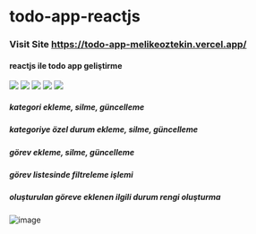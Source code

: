 # todo-app-reactjs
### Visit Site https://todo-app-melikeoztekin.vercel.app/
#### reactjs ile todo app geliştirme
<img src="https://img.shields.io/badge/HTML5-FC4011?style=for-the-badge&logo=html5&logoColor=white" /> <img src="https://img.shields.io/badge/CSS3-5A8AB9?style=for-the-badge&logo=css3&logoColor=white" /> <img src="https://img.shields.io/badge/React-Bootstrap-8A12FC?style=for-the-badge&logo=reactbootstrap&logoColor=white"/> <img src="https://img.shields.io/badge/JavaScript-F3D91B?style=for-the-badge&logo=javascript&logoColor=white" /> <img src="https://img.shields.io/badge/React-09D2F6?style=for-the-badge&logo=react&logoColor=white"/>
##### kategori ekleme, silme, güncelleme
##### kategoriye özel durum ekleme, silme, güncelleme
##### görev ekleme, silme, güncelleme
##### görev listesinde filtreleme işlemi
##### oluşturulan göreve eklenen ilgili durum rengi oluşturma
![image](https://user-images.githubusercontent.com/77509002/193053456-106c287d-29ea-4ede-83e0-f90d442395db.png)
